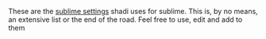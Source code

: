 These are the [sublime settings](https://gist.github.com/edshadi/3d779c4f3ed729e319ae) shadi uses for sublime. This is, by no means, an extensive list or the end of the road. Feel free to use, edit and add to them
